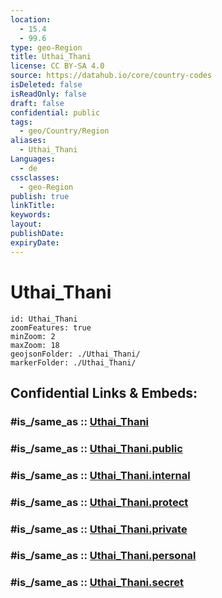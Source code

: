 ```yaml
---
location:
  - 15.4
  - 99.6
type: geo-Region
title: Uthai_Thani
license: CC BY-SA 4.0
source: https://datahub.io/core/country-codes
isDeleted: false
isReadOnly: false
draft: false
confidential: public
tags:
  - geo/Country/Region
aliases:
  - Uthai_Thani
Languages:
  - de
cssclasses:
  - geo-Region
publish: true
linkTitle:
keywords:
layout:
publishDate:
expiryDate:
---
```


# Uthai_Thani

```leaflet
id: Uthai_Thani
zoomFeatures: true 
minZoom: 2 
maxZoom: 18
geojsonFolder: ./Uthai_Thani/
markerFolder: ./Uthai_Thani/
```


## Confidential Links & Embeds: 

### #is_/same_as :: [Uthai_Thani](/_Standards/Earth/Continent/Asia/Asia~South~East/Thailand/Provinces~Thailand/Uthai_Thani.md) 

### #is_/same_as :: [Uthai_Thani.public](/_public/Earth/Continent/Asia/Asia~South~East/Thailand/Provinces~Thailand/Uthai_Thani.public.md) 

### #is_/same_as :: [Uthai_Thani.internal](/_internal/Earth/Continent/Asia/Asia~South~East/Thailand/Provinces~Thailand/Uthai_Thani.internal.md) 

### #is_/same_as :: [Uthai_Thani.protect](/_protect/Earth/Continent/Asia/Asia~South~East/Thailand/Provinces~Thailand/Uthai_Thani.protect.md) 

### #is_/same_as :: [Uthai_Thani.private](/_private/Earth/Continent/Asia/Asia~South~East/Thailand/Provinces~Thailand/Uthai_Thani.private.md) 

### #is_/same_as :: [Uthai_Thani.personal](/_personal/Earth/Continent/Asia/Asia~South~East/Thailand/Provinces~Thailand/Uthai_Thani.personal.md) 

### #is_/same_as :: [Uthai_Thani.secret](/_secret/Earth/Continent/Asia/Asia~South~East/Thailand/Provinces~Thailand/Uthai_Thani.secret.md)

